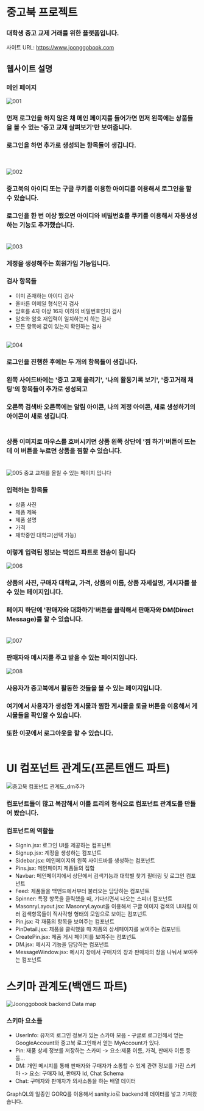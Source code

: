 # 중고북 프로젝트

### 대학생 중고 교제 거래를 위한 플랫폼입니다.

사이트 URL: https://www.joonggobook.com


## 웹사이트 설명

### 메인 페이지
![001](https://user-images.githubusercontent.com/72393144/192203154-69b6a886-3d24-4da6-b541-790f54246fbf.png)
### 먼저 로그인을 하지 않은 채 메인 페이지를 들어가면 먼저 왼쪽에는 상품들을 볼 수 있는 '증고 교재 살펴보기'만 보여줍니다.  
### 로그인을 하면 추가로 생성되는 항목들이 생깁니다. 
<br/><br/>
![002](https://user-images.githubusercontent.com/72393144/192203157-cfe158dd-dca6-4bc6-9202-fc585f8c56cd.png)
### 중고북의 아이디 또는 구글 쿠키를 이용한 아이디를 이용해서 로그인을 할 수 있습니다.<br/>
### 로그인을 한 번 이상 했으면 아이디와 비빌번호를 쿠키를 이용해서 자동생성하는 기능도 추가했습니다.<br/><br/>
![003](https://user-images.githubusercontent.com/72393144/192203159-019fe6d3-1a18-4572-bea1-8c471cb6d10a.png)
### 계정을 생성해주는 회원가입 기능입니다.<br/>
### 검사 항목들
* 이미 존재하는 아이디 검사
* 올바른 이메일 형식인지 검사
* 암호를 4자 이상 16자 이하의 비밀번호인지 검사
* 암호와 암호 재입력이 일치하는지 하는 검사
* 모든 항목에 값이 있는지 확인하는 검사<br/><br/>


![004](https://user-images.githubusercontent.com/72393144/192203160-5a678501-002b-4289-9457-c026b379deba.png)
### 로그인을 진행한 후에는 두 개의 항목들이 생깁니다.<br/>
### 왼쪽 사이드바에는 '중고 교제 올리기', '나의 활동기록 보기', '중고거래 채팅'의 항목들이 추가로 생성되고<br/>
### 오른쪽 검색바 오른쪽에는 알림 아이콘, 나의 계정 아이콘, 새로 생성하기의 아이콘이 새로 생깁니다.<br/><br/>

### 상품 이미지로 마우스를 호버시키면 상품 왼쪽 상단에 '찜 하기'버튼이 뜨는데 이 버튼을 누르면 상품을 찜할 수 있습니다.<br/><br/>

![005](https://user-images.githubusercontent.com/72393144/192203164-9c27e45c-4f7b-4153-852f-55aaee0f7870.png)
중교 교재를 올릴 수 있는 페이지 입니다

### 입력하는 항목들
* 상품 사진
* 제품 제목
* 제품 설명
* 가격
* 재학중인 대학교(선택 가능)

### 이렇게 입력된 정보는 백인드 파트로 전송이 됩니다<br/>
![006](https://user-images.githubusercontent.com/72393144/192203166-6c487b72-af96-413d-8180-cd8e93ee5b85.png)
### 상품의 사진, 구매자 대학교, 가격, 상품의 이름, 상품 자세설명, 게시자를 볼수 있는 페이지입니다.<br/>

### 페이지 하단에 '판매자와 대화하기'버튼을 클릭해서 판매자와 DM(Direct Message)를 할 수 있습니다. <br/><br/>

![007](https://user-images.githubusercontent.com/72393144/192203170-8f1de71d-e7f8-4757-bef2-d8159ac0ade4.png)
### 판매자와 메시지를 주고 받을 수 있는 페이지입니다.
![008](https://user-images.githubusercontent.com/72393144/192203173-84e0c949-f4e9-49dc-a78d-8283d55fc0da.png)
### 사용자가 중고북에서 활동한 것들을 볼 수 있는 페이지입니다.<br/>
### 여기에서 사용자가 생성한 게시물과 찜한 게시물을 토글 버튼을 이용해서 게시물들을 확인할 수 있습니다.<br/>
### 또한 이곳에서 로그아웃을 할 수 있습니다.<br/><br/>



# UI 컴포넌트 관계도(프론트앤드 파트)
![중고북 컴포넌트 관계도_dm추가](https://user-images.githubusercontent.com/72393144/192227514-fdfcf529-7096-4cce-8f70-b7253666637e.png)
### 컴포넌트들이 많고 복잡해서 이를 트리의 형식으로 컴포넌트 관계도를 만들어 봤습니다.

### 컴포넌트의 역할들
* Signin.jsx: 로그인 UI를 제공하는 컴포넌트
* Signup.jsx: 계정을 생성하는 컴포넌트
* Sidebar.jsx: 메인페이지의 왼쪽 사이드바를 생성하는 컴포넌트
* Pins.jsx: 메인페이지 제품들의 집합
* Navbar: 메인페이지에서 상단에서 검색기능과 대학별 찾기 필터링 및 로그인 컴포넌트
* Feed: 제품들을 백앤드에서부터 불러오는 담당하는 컴포넌트
* Spinner: 특정 항목을 클릭했을 때, 기다리면서 나오는 스피너 컴포넌트
* MasonryLayout.jsx: MasonryLayout을 이용해서 구글 이미지 검색의 UI처럼 여러 검색항목들이 직사각형 형태의 모임으로 보이는 컴포넌트
* Pin.jsx: 각 재품의 항목을 보여주는 컴포넌트
* PinDetail.jsx: 제품을 클릭했을 때 제품의 상세페이지를 보여주는 컴포넌트
* CreatePin.jsx: 제품 게시 페이지를 보여주는 컴포넌트
* DM.jsx: 메시지 기능을 담당하는 컴포넌트
* MessageWindow.jsx: 메시지 창에서 구매자의 창과 판매자의 창을 나눠서 보여주는 컴포넌트


# 스키마 관계도(백앤드 파트)
![Joonggobook backend Data map](https://user-images.githubusercontent.com/72393144/192292164-2ae95dac-37a5-44d0-9f1e-63980b8214b2.jpg)

### 스키마 요소들
* UserInfo: 유저의 로그인 정보가 있는 스카마 모음 - 구글로 로그인해서 얻는 GoogleAccount와 중고북 로그인해서 얻는 MyAccount가 있다.
* Pin: 재품 상세 정보를 저장하는 스카미 -> 요소:제품 이름, 가격, 판매자 이름 등등...
* DM: 개인 메시지를 통해 판매자와 구매자가 소통할 수 있게 관련 정보를 가진 스키마 -> 요소: 구매자 Id, 판매자 Id, Chat Schema
* Chat: 구매자와 판매자가 의사소통을 하는 배열 데이터


GraphQL의 일종인 GORQ를 이용해서 sanity.io로 backend에 데이터를 넣고 가져왔습니다.

